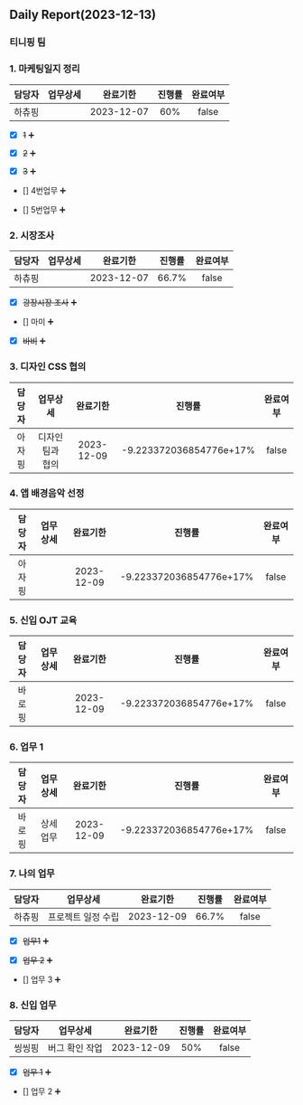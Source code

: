 ## Daily Report(2023-12-13)

### 티니핑 팀
### 1. 마케팅일지 정리

| 담당자 | 업무상세 | 완료기한 | 진행률 | 완료여부 |
| :--: | :--: | :--: | :--: | :--: |
| 하츄핑 |  | 2023-12-07 | 60% | false |

- [x] ~~1~~ :heavy_plus_sign: 

- [x] ~~2~~ :heavy_plus_sign: 

- [x] ~~3~~ :heavy_plus_sign: 

- [] 4번업무 :heavy_plus_sign: 

- [] 5번업무 :heavy_plus_sign: 


### 2. 시장조사

| 담당자 | 업무상세 | 완료기한 | 진행률 | 완료여부 |
| :--: | :--: | :--: | :--: | :--: |
| 하츄핑 |  | 2023-12-07 | 66.7% | false |

- [x] ~~광장시장 조사~~ :heavy_plus_sign: 

- [] 마미 :heavy_plus_sign: 

- [x] ~~바비~~ :heavy_plus_sign: 


### 3. 디자인 CSS 협의

| 담당자 | 업무상세 | 완료기한 | 진행률 | 완료여부 |
| :--: | :--: | :--: | :--: | :--: |
| 아자핑 | 디자인팀과 협의 | 2023-12-09 | -9.223372036854776e+17% | false |


### 4. 앱 배경음악 선정

| 담당자 | 업무상세 | 완료기한 | 진행률 | 완료여부 |
| :--: | :--: | :--: | :--: | :--: |
| 아자핑 |  | 2023-12-09 | -9.223372036854776e+17% | false |


### 5. 신입 OJT 교육

| 담당자 | 업무상세 | 완료기한 | 진행률 | 완료여부 |
| :--: | :--: | :--: | :--: | :--: |
| 바로핑 |  | 2023-12-09 | -9.223372036854776e+17% | false |


### 6. 업무 1

| 담당자 | 업무상세 | 완료기한 | 진행률 | 완료여부 |
| :--: | :--: | :--: | :--: | :--: |
| 바로핑 | 상세업무 | 2023-12-09 | -9.223372036854776e+17% | false |


### 7. 나의 업무

| 담당자 | 업무상세 | 완료기한 | 진행률 | 완료여부 |
| :--: | :--: | :--: | :--: | :--: |
| 하츄핑 | 프로젝트 일정 수립 | 2023-12-09 | 66.7% | false |

- [x] ~~업무1~~ :heavy_plus_sign: 

- [x] ~~업무 2~~ :heavy_plus_sign: 

- [] 업무 3 :heavy_plus_sign: 


### 8. 신입 업무

| 담당자 | 업무상세 | 완료기한 | 진행률 | 완료여부 |
| :--: | :--: | :--: | :--: | :--: |
| 씽씽핑 | 버그 확인 작업 | 2023-12-09 | 50% | false |

- [x] ~~업무 1~~ :heavy_plus_sign: 

- [] 업무 2 :heavy_plus_sign: 




